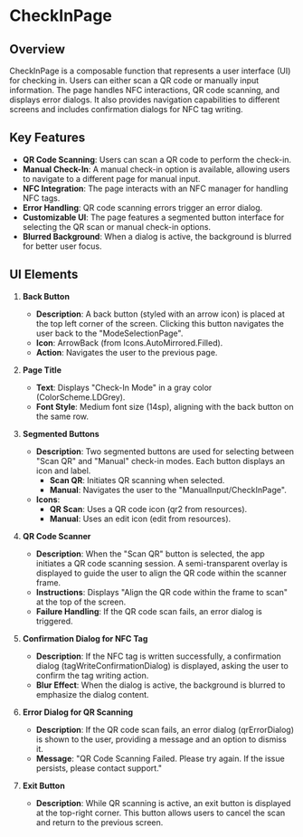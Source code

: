 # CheckInPage
## Overview

CheckInPage is a composable function that represents a user interface (UI) for checking in. Users can either scan a QR code or manually input information. The page handles NFC interactions, QR code scanning, and displays error dialogs. It also provides navigation capabilities to different screens and includes confirmation dialogs for NFC tag writing.

## Key Features
- **QR Code Scanning**: Users can scan a QR code to perform the check-in.
- **Manual Check-In**: A manual check-in option is available, allowing users to navigate to a different page for manual input.
- **NFC Integration**: The page interacts with an NFC manager for handling NFC tags.
- **Error Handling**: QR code scanning errors trigger an error dialog.
- **Customizable UI**: The page features a segmented button interface for selecting the QR scan or manual check-in options.
- **Blurred Background**: When a dialog is active, the background is blurred for better user focus.

## UI Elements
1. **Back Button**
    - **Description**: A back button (styled with an arrow icon) is placed at the top left corner of the screen. Clicking this button navigates the user back to the "ModeSelectionPage".
    - **Icon**: ArrowBack (from Icons.AutoMirrored.Filled).
    - **Action**: Navigates the user to the previous page.

2. **Page Title**
    - **Text**: Displays "Check-In Mode" in a gray color (ColorScheme.LDGrey).
    - **Font Style**: Medium font size (14sp), aligning with the back button on the same row.

3. **Segmented Buttons**
    - **Description**: Two segmented buttons are used for selecting between "Scan QR" and "Manual" check-in modes. Each button displays an icon and label.
        - **Scan QR**: Initiates QR scanning when selected.
        - **Manual**: Navigates the user to the "ManualInput/CheckInPage".
    - **Icons**:
        - **QR Scan**: Uses a QR code icon (qr2 from resources).
        - **Manual**: Uses an edit icon (edit from resources).

4. **QR Code Scanner**
    - **Description**: When the "Scan QR" button is selected, the app initiates a QR code scanning session. A semi-transparent overlay is displayed to guide the user to align the QR code within the scanner frame.
    - **Instructions**: Displays "Align the QR code within the frame to scan" at the top of the screen.
    - **Failure Handling**: If the QR code scan fails, an error dialog is triggered.

5. **Confirmation Dialog for NFC Tag**
    - **Description**: If the NFC tag is written successfully, a confirmation dialog (tagWriteConfirmationDialog) is displayed, asking the user to confirm the tag writing action.
    - **Blur Effect**: When the dialog is active, the background is blurred to emphasize the dialog content.

6. **Error Dialog for QR Scanning**
    - **Description**: If the QR code scan fails, an error dialog (qrErrorDialog) is shown to the user, providing a message and an option to dismiss it.
    - **Message**: "QR Code Scanning Failed. Please try again. If the issue persists, please contact support."

7. **Exit Button**
    - **Description**: While QR scanning is active, an exit button is displayed at the top-right corner. This button allows users to cancel the scan and return to the previous screen.
